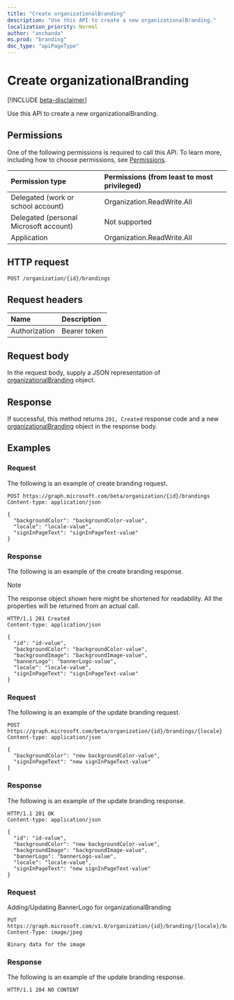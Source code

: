 ```yaml
---
title: "Create organizationalBranding"
description: "Use this API to create a new organizationalBranding."
localization_priority: Normal
author: "anchanda"
ms.prod: "branding"
doc_type: "apiPageType"
---
```


# Create organizationalBranding

[!INCLUDE [beta-disclaimer](../../includes/beta-disclaimer.md)]

Use this API to create a new organizationalBranding.

## Permissions

One of the following permissions is required to call this API. To learn more, including how to choose permissions, see [Permissions](/graph/permissions-reference).

| Permission type                        | Permissions (from least to most privileged) |
|:---------------------------------------|:--------------------------------------------|
| Delegated (work or school account)     | Organization.ReadWrite.All |
| Delegated (personal Microsoft account) | Not supported |
| Application                            | Organization.ReadWrite.All |

## HTTP request

<!-- { "blockType": "ignored" } -->

```http
POST /organization/{id}/brandings
```

## Request headers

| Name          | Description   |
|:--------------|:--------------|
| Authorization | Bearer token |

## Request body

In the request body, supply a JSON representation of [organizationalBranding](../resources/organizationalbranding.md) object.

## Response

If successful, this method returns `201, Created` response code and a new [organizationalBranding](../resources/organizationalbranding.md) object in the response body.

## Examples

### Request

The following is an example of create branding request.
<!-- {
  "blockType": "request",
  "name": "create_organizationalbranding_from_organization"
}-->

```http
POST https://graph.microsoft.com/beta/organization/{id}/brandings
Content-type: application/json

{
  "backgroundColor": "backgroundColor-value",
  "locale": "locale-value",
  "signInPageText": "signInPageText-value"
}
```

### Response

The following is an example of the create branding response.

> [!NOTE]
> The response object shown here might be shortened for readability. All the properties will be returned from an actual call.

<!-- {
  "blockType": "response",
  "truncated": true,
  "@odata.type": "microsoft.graph.organizationalBranding"
} -->

```http
HTTP/1.1 201 Created
Content-type: application/json

{
  "id": "id-value",
  "backgroundColor": "backgroundColor-value",
  "backgroundImage": "backgroundImage-value",
  "bannerLogo": "bannerLogo-value",
  "locale": "locale-value",
  "signInPageText": "signInPageText-value"
}
```

### Request

The following is an example of the update branding request.
<!-- {
  "blockType": "request",
  "name": "update_organizationalbranding_from_organization"
}-->

```http
POST https://graph.microsoft.com/beta/organization/{id}/brandings/{locale}
Content-type: application/json

{
  "backgroundColor": "new backgroundColor-value",
  "signInPageText": "new signInPageText-value"
}
```

### Response

The following is an example of the update branding response.

<!-- {
  "blockType": "response",
  "truncated": true,
  "@odata.type": "microsoft.graph.organizationalBranding"
} -->

```http
HTTP/1.1 201 OK
Content-type: application/json

{
  "id": "id-value",
  "backgroundColor": "new backgroundColor-value",
  "backgroundImage": "backgroundImage-value",
  "bannerLogo": "bannerLogo-value",
  "locale": "locale-value",
  "signInPageText": "new signInPageText-value"
}
```
### Request

Adding/Updating BannerLogo for organizationalBranding

```http
PUT https://graph.microsoft.com/v1.0/organization/{id}/branding/{locale}/bannerLogo/
Content-Type: image/jpeg

Binary data for the image
```

### Response

The following is an example of the update branding response.

<!-- {
  "blockType": "response",
  "truncated": true,
  "@odata.type": "microsoft.graph.organizationalBranding"
} -->

```http
HTTP/1.1 204 NO CONTENT
```

<!-- uuid: 16cd6b66-4b1a-43a1-adaf-3a886856ed98
2019-02-04 14:57:30 UTC -->
<!-- {
  "type": "#page.annotation",
  "description": "Create organizationalBranding",
  "keywords": "",
  "section": "documentation",
  "tocPath": ""
}-->
